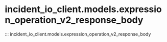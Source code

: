 # incident_io_client.models.expression_operation_v2_response_body

::: incident_io_client.models.expression_operation_v2_response_body
